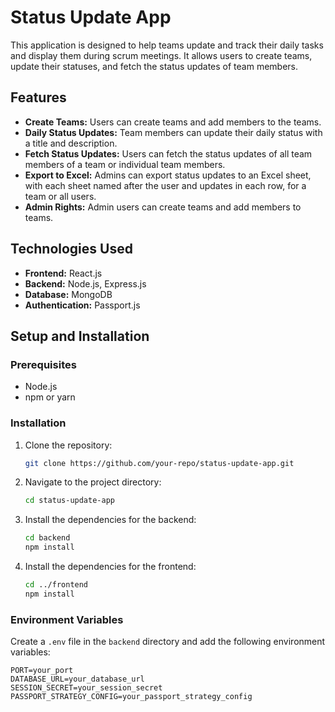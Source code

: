 # Status Update App

This application is designed to help teams update and track their daily tasks and display them during scrum meetings. It allows users to create teams, update their statuses, and fetch the status updates of team members.

## Features

- **Create Teams:** Users can create teams and add members to the teams.
- **Daily Status Updates:** Team members can update their daily status with a title and description.
- **Fetch Status Updates:** Users can fetch the status updates of all team members of a team or individual team members.
- **Export to Excel:** Admins can export status updates to an Excel sheet, with each sheet named after the user and updates in each row, for a team or all users.
- **Admin Rights:** Admin users can create teams and add members to teams.

## Technologies Used

- **Frontend:** React.js
- **Backend:** Node.js, Express.js
- **Database:** MongoDB
- **Authentication:** Passport.js

## Setup and Installation

### Prerequisites

- Node.js
- npm or yarn

### Installation

1. Clone the repository:

   ```sh
   git clone https://github.com/your-repo/status-update-app.git
   ```

2. Navigate to the project directory:

   ```sh
   cd status-update-app
   ```

3. Install the dependencies for the backend:

   ```sh
   cd backend
   npm install
   ```

4. Install the dependencies for the frontend:
   ```sh
   cd ../frontend
   npm install
   ```

### Environment Variables

Create a `.env` file in the `backend` directory and add the following environment variables:

```env
PORT=your_port
DATABASE_URL=your_database_url
SESSION_SECRET=your_session_secret
PASSPORT_STRATEGY_CONFIG=your_passport_strategy_config
```
